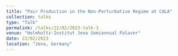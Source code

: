 ```yaml
---
title: "Pair Production in the Non-Perturbative Regime at CALA"
collection: talks
type: "Talk"
permalink: /talks/22/02/2023-talk-3
venue: "Helmholtz-Institut Jena Semiannual Palaver"
date: 22/02/2023
location: "Jena, Germany"
---
```

